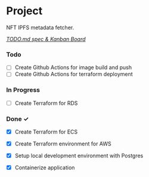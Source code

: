 # Project

NFT IPFS metadata fetcher.

<em>[TODO.md spec & Kanban Board](https://bit.ly/3fCwKfM)</em>

### Todo

- [ ] Create Github Actions for image build and push
- [ ] Create Github Actions for terraform deployment

### In Progress

- [ ] Create Terraform for RDS

### Done ✓

- [x] Create Terraform for ECS
- [x] Create Terraform environment for AWS
- [x] Setup local development environment with Postgres  
- [x] Containerize application  

